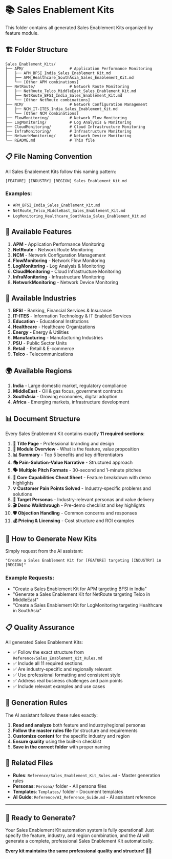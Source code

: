 # 📚 Sales Enablement Kits

This folder contains all generated Sales Enablement Kits organized by feature module.

## 🏗️ **Folder Structure**

```
Sales_Enablement_Kits/
├── APM/                    # Application Performance Monitoring
│   ├── APM_BFSI_India_Sales_Enablement_Kit.md
│   ├── APM_Healthcare_SouthAsia_Sales_Enablement_Kit.md
│   └── [Other APM combinations]
├── NetRoute/               # Network Route Monitoring
│   ├── NetRoute_Telco_MiddleEast_Sales_Enablement_Kit.md
│   ├── NetRoute_BFSI_India_Sales_Enablement_Kit.md
│   └── [Other NetRoute combinations]
├── NCM/                    # Network Configuration Management
│   ├── NCM_IT-ITES_India_Sales_Enablement_Kit.md
│   └── [Other NCM combinations]
├── FlowMonitoring/         # Network Flow Monitoring
├── LogMonitoring/          # Log Analysis & Monitoring
├── CloudMonitoring/        # Cloud Infrastructure Monitoring
├── InfraMonitoring/        # Infrastructure Monitoring
├── NetworkMonitoring/      # Network Device Monitoring
└── README.md               # This file
```

## 📋 **File Naming Convention**

All Sales Enablement Kits follow this naming pattern:
```
[FEATURE]_[INDUSTRY]_[REGION]_Sales_Enablement_Kit.md
```

### **Examples:**
- `APM_BFSI_India_Sales_Enablement_Kit.md`
- `NetRoute_Telco_MiddleEast_Sales_Enablement_Kit.md`
- `LogMonitoring_Healthcare_SouthAsia_Sales_Enablement_Kit.md`

## 🎯 **Available Features**

1. **APM** - Application Performance Monitoring
2. **NetRoute** - Network Route Monitoring
3. **NCM** - Network Configuration Management
4. **FlowMonitoring** - Network Flow Monitoring
5. **LogMonitoring** - Log Analysis & Monitoring
6. **CloudMonitoring** - Cloud Infrastructure Monitoring
7. **InfraMonitoring** - Infrastructure Monitoring
8. **NetworkMonitoring** - Network Device Monitoring

## 🏢 **Available Industries**

1. **BFSI** - Banking, Financial Services & Insurance
2. **IT-ITES** - Information Technology & IT Enabled Services
3. **Education** - Educational Institutions
4. **Healthcare** - Healthcare Organizations
5. **Energy** - Energy & Utilities
6. **Manufacturing** - Manufacturing Industries
7. **PSU** - Public Sector Units
8. **Retail** - Retail & E-commerce
9. **Telco** - Telecommunications

## 🌍 **Available Regions**

1. **India** - Large domestic market, regulatory compliance
2. **MiddleEast** - Oil & gas focus, government contracts
3. **SouthAsia** - Growing economies, digital adoption
4. **Africa** - Emerging markets, infrastructure development

## 📊 **Document Structure**

Every Sales Enablement Kit contains exactly **11 required sections**:

1. **📄 Title Page** - Professional branding and design
2. **📖 Module Overview** - What is the feature, value proposition
3. **📊 Summary** - Top 5 benefits and key differentiators
4. **🎭 Pain-Solution-Value Narrative** - Structured approach
5. **🗣️ Multiple Pitch Formats** - 30-second and 1-minute pitches
6. **🔧 Core Capabilities Cheat Sheet** - Feature breakdown with demo highlights
7. **💡 Customer Pain Points Solved** - Industry-specific problems and solutions
8. **👥 Target Personas** - Industry-relevant personas and value delivery
9. **🎬 Demo Walkthrough** - Pre-demo checklist and key highlights
10. **🛡️ Objection Handling** - Common concerns and responses
11. **💰 Pricing & Licensing** - Cost structure and ROI examples

## 🚀 **How to Generate New Kits**

Simply request from the AI assistant:
```
"Create a Sales Enablement Kit for [FEATURE] targeting [INDUSTRY] in [REGION]"
```

### **Example Requests:**
- "Create a Sales Enablement Kit for APM targeting BFSI in India"
- "Generate a Sales Enablement Kit for NetRoute targeting Telco in MiddleEast"
- "Create a Sales Enablement Kit for LogMonitoring targeting Healthcare in SouthAsia"

## 📋 **Quality Assurance**

All generated Sales Enablement Kits:
- ✅ Follow the exact structure from `Reference/Sales_Enablement_Kit_Rules.md`
- ✅ Include all 11 required sections
- ✅ Are industry-specific and regionally relevant
- ✅ Use professional formatting and consistent style
- ✅ Address real business challenges and pain points
- ✅ Include relevant examples and use cases

## 🔄 **Generation Rules**

The AI assistant follows these rules exactly:
1. **Read and analyze** both feature and industry/regional personas
2. **Follow the master rules file** for structure and requirements
3. **Customize content** for the specific industry and region
4. **Ensure quality** using the built-in checklist
5. **Save in the correct folder** with proper naming

## 📁 **Related Files**

- **Rules**: `Reference/Sales_Enablement_Kit_Rules.md` - Master generation rules
- **Personas**: `Persona/` folder - All persona files
- **Templates**: `Templates/` folder - Document templates
- **AI Guide**: `Reference/AI_Reference_Guide.md` - AI assistant reference

---

## 🎉 **Ready to Generate?**

Your Sales Enablement Kit automation system is fully operational! Just specify the feature, industry, and region combination, and the AI will generate a complete, professional Sales Enablement Kit automatically.

**Every kit maintains the same professional quality and structure!** 🎯✨

